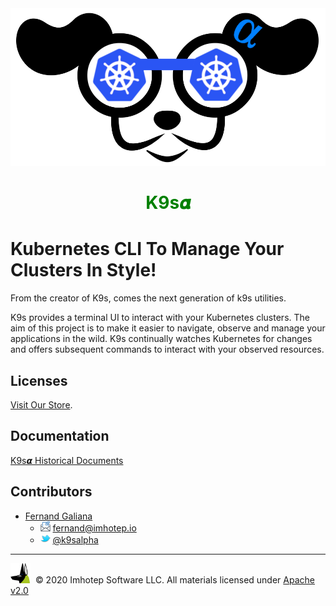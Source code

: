 <img src="assets/k9salpha.png" alt="k9salpha">

<div style="text-align:center;color: green">
  <h1>K9s𝜶</h1>
</div>

# Kubernetes CLI To Manage Your Clusters In Style!

From the creator of K9s, comes the next generation of k9s utilities.

K9s provides a terminal UI to interact with your Kubernetes clusters.
The aim of this project is to make it easier to navigate, observe and manage
your applications in the wild. K9s continually watches Kubernetes
for changes and offers subsequent commands to interact with your observed resources.

## Licenses

[Visit Our Store](https://k9salpha.myshopify.com).

## Documentation

[K9s𝞪 Historical Documents](https://k9salpha.io)

## Contributors

* [Fernand Galiana](https://github.com/imhotepio)
  * <img src="assets/mail.png" width="16" height="auto" alt="email"/>  fernand@imhotep.io
  * <img src="assets/twitter.png" width="16" height="auto" alt="twitter"/> [@k9salpha](https://twitter.com/k9salpha?lang=en)

<hr/>

<img src="assets/imhotep_logo.png" width="32" height="auto" alt="Imhotep"/> &nbsp;© 2020 Imhotep Software LLC. All materials licensed under [Apache v2.0](http://www.apache.org/licenses/LICENSE-2.0)
